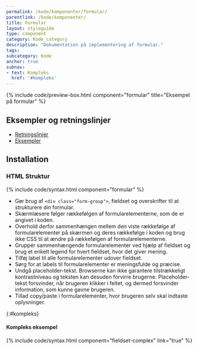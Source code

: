```yaml
---
permalink: /kode/komponenter/formular/
parentlink: /kode/komponenter/
title: Formular
layout: styleguide
type: component
category: Kode_category
description: "Dokumentation på implementering af formular."
tags:
subcategory: Kode
anchor: true
subnav:
- text: Kompleks
  href: '#kompleks'
---
```


{% include code/preview-box.html component="formular" title="Eksempel på formular" %}

## Eksempler og retningslinjer
<ul class="nobullet-list">
    <li><a href="/komponenter/formular/#retningslinjer">Retningslinjer</a></li>
    <li><a href="/komponenter/formular/">Eksempler</a></li>
</ul>

## Installation

### HTML Struktur

{% include code/syntax.html component="formular" %}

- Gør brug af `<div class="form-group">`, fieldset og overskrifter til at strukturere din formular.
- Skærmlæsere følger rækkefølgen af formularelementerne, som de er angivet i koden.
- Overhold derfor sammenhængen mellem den viste rækkefølge af formularelementer på skærmen og deres rækkefølge i koden og brug ikke CSS til at ændre på rækkefølgen af formularelementerne.
- Gruppér sammenhængende formularelementer ved hjælp af fieldset og brug et enkelt legend for hvert fieldset, hvor det giver mening.
- Tilføj label til alle formularelementer udover fieldset.
- Sørg for at labels til formularelementer er meningsfulde og præcise.
- Undgå placeholder-tekst. Browserne kan ikke garantere tilstrækkeligt kontrastniveau og teksten kan desuden forvirre brugerne. Placeholder-tekst forsvinder, når brugeren klikker i feltet, og dermed forsvinder information, som kunne gavne brugeren.
- Tillad copy/paste i formularelementer, hvor brugeren selv skal indtaste oplysninger.

{:#kompleks}
#### Kompleks eksempel

{% include code/syntax.html component="fieldset-complex" link="true" %}
